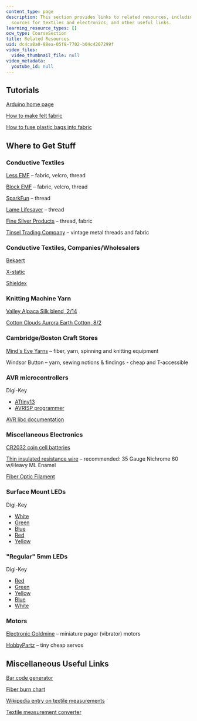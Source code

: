 ```yaml
---
content_type: page
description: This section provides links to related resources, including tutorials,
  sources for textiles and electronics, and other useful links.
learning_resource_types: []
ocw_type: CourseSection
title: Related Resources
uid: dc4ca8a0-88ea-05f8-7702-b04c4207299f
video_files:
  video_thumbnail_file: null
video_metadata:
  youtube_id: null
---
```


Tutorials
---------

[Arduino home page](http://arduino.cc/)

[How to make felt fabric](https://www.allfiberarts.com/topics/felting)

[How to fuse plastic bags into fabric](http://www.instructables.com/id/Fusing-Plastic-Bags-the-eclipse-way/)

Where to Get Stuff
------------------

### Conductive Textiles

[Less EMF](http://www.lessemf.com/fabric.html) – fabric, velcro, thread

[Block EMF](http://www.blockemf.com/) – fabric, velcro, thread

[SparkFun](http://www.sparkfun.com/commerce/categories.php?c=135) – thread

[Lame Lifesaver](http://members.shaw.ca/ubik/thread/order.html) – thread

[Fine Silver Products](http://www.fine-silver-productsnet.com/) – thread, fabric

[Tinsel Trading Company](http://www.tinseltrading.com/index.php?splashed=1) – vintage metal threads and fabric

### Conductive Textiles, Companies/Wholesalers

[Bekaert](http://www.bekaert.com/)

[X-static](http://www.x-staticfiber.com/)

[Shieldex](http://www.shieldextrading.net/)

### Knitting Machine Yarn

[Valley Alpaca Silk blend, 2/14](http://www.yarn.com/webs-knitting-crochet-yarns-valley-yarns/webs-knitting-yarns-valley-yarns-214-alpaca-silk/)

[Cotton Clouds Aurora Earth Cotton, 8/2](http://www.cottonclouds.com/shopping/yarn_info.asp?id=3&tab=cone&cat=&color=)

### Cambridge/Boston Craft Stores

[Mind's Eye Yarns](http://www.mindseyeyarns.com/) – fiber, yarn, spinning and knitting equipment

Windsor Button – yarn, sewing notions & findings - cheap and T-accessible

### AVR microcontrollers

Digi-Key

*   [ATtiny13](http://search.digikey.com/scripts/DkSearch/dksus.dll?Detail&name=ATTINY13V-10PU-ND)
*   [AVRISP programmer](http://search.digikey.com/scripts/DkSearch/dksus.dll?Cat=2621880&k=avrisp)

[AVR libc documentation](http://www.nongnu.org/avr-libc/user-manual/index.html)

### Miscellaneous Electronics

[CR2032 coin cell batteries](http://search.digikey.com/scripts/DkSearch/dksus.dll?Detail&name=P189-ND)

[Thin insulated resistance wire](http://www.ec-securehost.com/PelicanWireCo.Inc./Insulated_Resistance_Wire.html) – recommended: 35 Gauge Nichrome 60 w/Heavy ML Enamel

[Fiber Optic Filament](https://thefiberopticstore.com/)

### Surface Mount LEDs

Digi-Key

*   [White](http://search.digikey.com/scripts/DkSearch/dksus.dll?Detail&name=160-1737-1-ND)
*   [Green](http://search.digikey.com/scripts/DkSearch/dksus.dll?Detail&name=754-1136-1-ND)
*   [Blue](http://search.digikey.com/scripts/DkSearch/dksus.dll?Detail&name=754-1439-1-ND)
*   [Red](http://search.digikey.com/scripts/DkSearch/dksus.dll?Detail&name=754-1173-1-ND)
*   [Yellow](http://search.digikey.com/scripts/DkSearch/dksus.dll?Detail&name=754-1144-1-ND)

### "Regular" 5mm LEDs

Digi-Key

*   [Red](http://search.digikey.com/scripts/DkSearch/dksus.dll?Detail&name=160-1127-ND)
*   [Green](http://search.digikey.com/scripts/DkSearch/dksus.dll?Detail&name=160-1131-ND)
*   [Yellow](http://search.digikey.com/scripts/DkSearch/dksus.dll?Detail&name=160-1133-ND)
*   [Blue](http://search.digikey.com/scripts/DkSearch/dksus.dll?Detail&name=C566C-BFS-CS0W0451-ND)
*   [White](http://search.digikey.com/scripts/DkSearch/dksus.dll?Detail&name=160-1772-ND)

### Motors

[Electronic Goldmine](http://www.goldmine-elec-products.com/products.asp?dept=1107) – miniature pager (vibrator) motors

[HobbyPartz](http://www.hobbypartz.com/kahaoubrmo11.html) – tiny cheap servos

Miscellaneous Useful Links
--------------------------

[Bar code generator](http://qrcode.kaywa.com)

[Fiber burn chart](http://www.ditzyprints.com/dpburnchart.html)

[Wikipedia entry on textile measurements](http://en.wikipedia.org/wiki/Units_of_textile_measurement)

[Textile measurement converter](http://www.creativeknittingmagazine.com/yarn_calculator.php
)